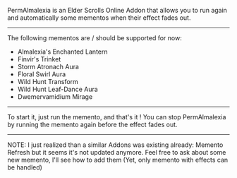 PermAlmalexia is an Elder Scrolls Online Addon that allows you to run again and automatically some mementos when their effect fades out.

--------------------------------------------------------------------------------------------------

The following mementos are / should be supported for now:
- Almalexia's Enchanted Lantern
- Finvir's Trinket
- Storm Atronach Aura
- Floral Swirl Aura
- Wild Hunt Transform
- Wild Hunt Leaf-Dance Aura
- Dwemervamidium Mirage

--------------------------------------------------------------------------------------------------

To start it, just run the memento, and that's it !
You can stop PermAlmalexia by running the memento again before the effect fades out.

--------------------------------------------------------------------------------------------------

NOTE: I just realized than a similar Addons was existing already: Memento Refresh but it seems it's not updated anymore.
Feel free to ask about some new memento, I'll see how to add them (Yet, only memento with effects can be handled)